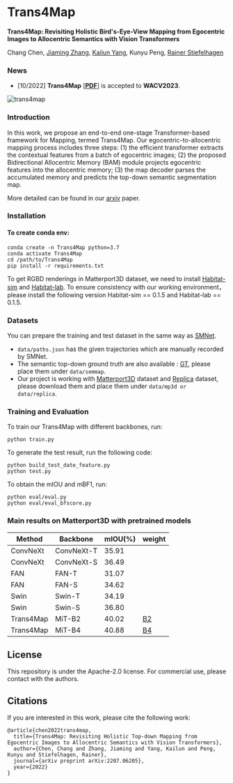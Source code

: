 # Trans4Map
**Trans4Map: Revisiting Holistic Bird's-Eye-View Mapping from Egocentric Images to Allocentric Semantics with Vision Transformers**

Chang Chen, [Jiaming Zhang](https://jamycheung.github.io/), [Kailun Yang](https://yangkailun.com/), Kunyu Peng, [Rainer Stiefelhagen](https://cvhci.anthropomatik.kit.edu/people_596.php)

### News
- [10/2022] **Trans4Map** [[**PDF**](https://arxiv.org/pdf/2207.06205.pdf)] is accepted to **WACV2023**.

![trans4map](fig_trans4map.png)

### Introduction

In this work, we propose an end-to-end one-stage Transformer-based framework for Mapping, termed Trans4Map. Our egocentric-to-allocentric mapping process includes three steps: (1) the efficient transformer extracts the contextual features from a batch of egocentric images; (2) the proposed Bidirectional Allocentric Memory (BAM) module projects egocentric features into the allocentric memory; (3) the map decoder parses the accumulated memory and predicts the top-down semantic segmentation map.

More detailed can be found in our [arxiv](https://arxiv.org/pdf/2207.06205.pdf) paper.


### Installation
#### To create conda env:
    conda create -n Trans4Map python=3.7
    conda activate Trans4Map
    cd /path/to/Trans4Map
    pip install -r requirements.txt
 To get RGBD renderings in Matterport3D dataset, we need to install [Habitat-sim](https://github.com/facebookresearch/habitat-sim) and [Habitat-lab](https://github.com/facebookresearch/habitat-lab).
 To ensure consistency with our working environment，please install the following version Habitat-sim == 0.1.5 and Habitat-lab == 0.1.5.

### Datasets
You can prepare the training and test dataset in the same way as [SMNet](https://github.com/vincentcartillier/Semantic-MapNet).
* ```data/paths.json``` has the given trajectories which are manually recorded by SMNet.
* The semantic top-down ground truth are also available : [GT](https://drive.google.com/drive/folders/1aM9vfDckY6K81mrVhVLmEX5rKZ2B1Q5r?usp=sharing), please place them under ```data/semmap```.
* Our project is working with [Matterport3D](https://niessner.github.io/Matterport/) dataset and [Replica](https://github.com/facebookresearch/Replica-Dataset) dataset, please download them and place them under ```data/mp3d or data/replica```.

### Training and Evaluation
To train our Trans4Map with different backbones, run:
    
    python train.py 
To generate the test result, run the following code:

    python build_test_date_feature.py
    python test.py
To obtain the mIOU and mBF1, run:

    python eval/eval.py
    python eval/eval_bfscore.py

### Main results on Matterport3D with pretrained models
| Method    | Backbone   | mIOU(%) | weight                                                                         |
|-----------|------------|---------|--------------------------------------------------------------------------------|
| ConvNeXt | ConvNeXt-T | 35.91   |                                                                                |
| ConvNeXt | ConvNeXt-S | 36.49   |                                                                                |
| FAN       | FAN-T      | 31.07   |                                                                                |
| FAN       | FAN-S      | 34.62   |                                                                                |
| Swin      | Swin-T     | 34.19   |                                                                                |
| Swin      | Swin-S     | 36.80   |                                                                                |
| Trans4Map | MiT-B2     | 40.02   | [B2](https://drive.google.com/drive/folders/17Y0Tz107vwocONd4ddBXFAU3n0236KNK) |
| Trans4Map | MiT-B4     | 40.88   | [B4](https://drive.google.com/drive/folders/17Y0Tz107vwocONd4ddBXFAU3n0236KNK) |                                                                  |

## License

This repository is under the Apache-2.0 license. For commercial use, please contact with the authors.


## Citations

If you are interested in this work, please cite the following work:

```text
@article{chen2022trans4map,
  title={Trans4Map: Revisiting Holistic Top-down Mapping from Egocentric Images to Allocentric Semantics with Vision Transformers},
  author={Chen, Chang and Zhang, Jiaming and Yang, Kailun and Peng, Kunyu and Stiefelhagen, Rainer},
  journal={arXiv preprint arXiv:2207.06205},
  year={2022}
}
```
